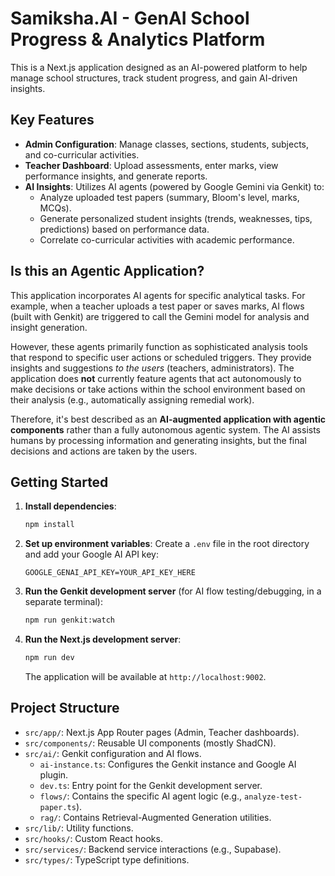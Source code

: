 # Samiksha.AI - GenAI School Progress & Analytics Platform

This is a Next.js application designed as an AI-powered platform to help manage school structures, track student progress, and gain AI-driven insights.

## Key Features

*   **Admin Configuration**: Manage classes, sections, students, subjects, and co-curricular activities.
*   **Teacher Dashboard**: Upload assessments, enter marks, view performance insights, and generate reports.
*   **AI Insights**: Utilizes AI agents (powered by Google Gemini via Genkit) to:
    *   Analyze uploaded test papers (summary, Bloom's level, marks, MCQs).
    *   Generate personalized student insights (trends, weaknesses, tips, predictions) based on performance data.
    *   Correlate co-curricular activities with academic performance.

## Is this an Agentic Application?

This application incorporates AI agents for specific analytical tasks. For example, when a teacher uploads a test paper or saves marks, AI flows (built with Genkit) are triggered to call the Gemini model for analysis and insight generation.

However, these agents primarily function as sophisticated analysis tools that respond to specific user actions or scheduled triggers. They provide insights and suggestions *to the users* (teachers, administrators). The application does **not** currently feature agents that act autonomously to make decisions or take actions within the school environment based on their analysis (e.g., automatically assigning remedial work).

Therefore, it's best described as an **AI-augmented application with agentic components** rather than a fully autonomous agentic system. The AI assists humans by processing information and generating insights, but the final decisions and actions are taken by the users.

## Getting Started

1.  **Install dependencies**:
    ```bash
    npm install
    ```
2.  **Set up environment variables**:
    Create a `.env` file in the root directory and add your Google AI API key:
    ```env
    GOOGLE_GENAI_API_KEY=YOUR_API_KEY_HERE
    ```
3.  **Run the Genkit development server** (for AI flow testing/debugging, in a separate terminal):
    ```bash
    npm run genkit:watch
    ```
4.  **Run the Next.js development server**:
    ```bash
    npm run dev
    ```
    The application will be available at `http://localhost:9002`.

## Project Structure

*   `src/app/`: Next.js App Router pages (Admin, Teacher dashboards).
*   `src/components/`: Reusable UI components (mostly ShadCN).
*   `src/ai/`: Genkit configuration and AI flows.
    *   `ai-instance.ts`: Configures the Genkit instance and Google AI plugin.
    *   `dev.ts`: Entry point for the Genkit development server.
    *   `flows/`: Contains the specific AI agent logic (e.g., `analyze-test-paper.ts`).
    *   `rag/`: Contains Retrieval-Augmented Generation utilities.
*   `src/lib/`: Utility functions.
*   `src/hooks/`: Custom React hooks.
*   `src/services/`: Backend service interactions (e.g., Supabase).
*   `src/types/`: TypeScript type definitions.
